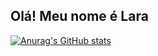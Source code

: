 ## Olá! Meu nome é Lara

[![Anurag's GitHub stats](https://github-readme-stats.vercel.app/api?campelolara=anuraghazra)](https://github.com/anuraghazra/github-readme-stats)
